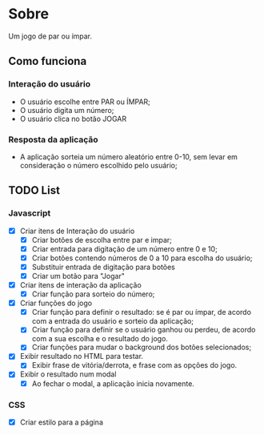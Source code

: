 # Sobre
Um jogo de par ou ímpar.

## Como funciona
### Interação do usuário

- O usuário escolhe entre PAR ou ÍMPAR;
- O usuário digita um número;
- O usuário clica no botão JOGAR

### Resposta da aplicação
- A aplicação sorteia um número aleatório entre 0-10, sem levar em consideração o número escolhido pelo usuário;

## TODO List
### Javascript

- [x] Criar itens de Interação do usuário
   - [x] Criar botões de escolha entre par e impar;
   - [x] Criar entrada para digitação de um número entre 0 e 10;
   - [x] Criar botões contendo números de 0 a 10 para escolha do usuário;
   - [x] Substituir entrada de digitação para botões
   - [x] Criar um botão para "Jogar"

- [x] Criar itens de interação da aplicação
   - [x] Criar função para sorteio do número;

- [x] Criar funções do jogo
   - [x] Criar função para definir o resultado: se é par ou ímpar, de acordo com a entrada do usuário e sorteio da aplicação;
   - [x] Criar função para definir se o usuário ganhou ou perdeu, de acordo com a sua escolha e o resultado do jogo.
   - [x] Criar funções para mudar o background dos botões selecionados;

- [x] Exibir resultado no HTML para testar.
   - [x] Exibir frase de vitória/derrota, e frase com as opções do jogo.

- [x] Exibir o resultado num modal
   - [x] Ao fechar o modal, a aplicação inicia novamente.
### CSS

- [x] Criar estilo para a página